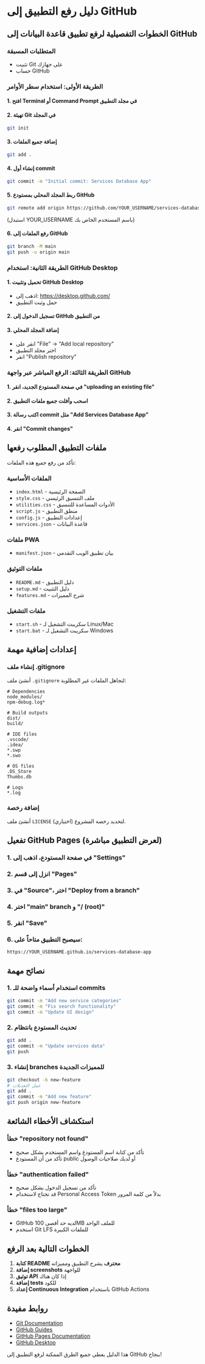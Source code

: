 # دليل رفع التطبيق إلى GitHub

## الخطوات التفصيلية لرفع تطبيق قاعدة البيانات إلى GitHub

### المتطلبات المسبقة
- تثبيت Git على جهازك
- حساب GitHub

### الطريقة الأولى: استخدام سطر الأوامر

#### 1. افتح Terminal أو Command Prompt في مجلد التطبيق

#### 2. تهيئة Git في المجلد
```bash
git init
```

#### 3. إضافة جميع الملفات
```bash
git add .
```

#### 4. إنشاء أول commit
```bash
git commit -m "Initial commit: Services Database App"
```

#### 5. ربط المجلد المحلي بمستودع GitHub
```bash
git remote add origin https://github.com/YOUR_USERNAME/services-database-app.git
```
(استبدل YOUR_USERNAME باسم المستخدم الخاص بك)

#### 6. رفع الملفات إلى GitHub
```bash
git branch -M main
git push -u origin main
```

### الطريقة الثانية: استخدام GitHub Desktop

#### 1. تحميل وتثبيت GitHub Desktop
- اذهب إلى: https://desktop.github.com/
- حمل وثبت التطبيق

#### 2. تسجيل الدخول إلى GitHub من التطبيق

#### 3. إضافة المجلد المحلي
- انقر على "File" → "Add local repository"
- اختر مجلد التطبيق
- انقر "Publish repository"

### الطريقة الثالثة: الرفع المباشر عبر واجهة GitHub

#### 1. في صفحة المستودع الجديد، انقر "uploading an existing file"

#### 2. اسحب وأفلت جميع ملفات التطبيق

#### 3. اكتب رسالة commit مثل "Add Services Database App"

#### 4. انقر "Commit changes"

## ملفات التطبيق المطلوب رفعها

تأكد من رفع جميع هذه الملفات:

### الملفات الأساسية
- `index.html` - الصفحة الرئيسية
- `style.css` - ملف التنسيق الرئيسي
- `utilities.css` - الأدوات المساعدة للتنسيق
- `script.js` - منطق التطبيق
- `config.js` - إعدادات التطبيق
- `services.json` - قاعدة البيانات

### ملفات PWA
- `manifest.json` - بيان تطبيق الويب التقدمي

### ملفات التوثيق
- `README.md` - دليل التطبيق
- `setup.md` - دليل التثبيت
- `features.md` - شرح المميزات

### ملفات التشغيل
- `start.sh` - سكريبت التشغيل لـ Linux/Mac
- `start.bat` - سكريبت التشغيل لـ Windows

## إعدادات إضافية مهمة

### إنشاء ملف .gitignore
أنشئ ملف `.gitignore` لتجاهل الملفات غير المطلوبة:

```
# Dependencies
node_modules/
npm-debug.log*

# Build outputs
dist/
build/

# IDE files
.vscode/
.idea/
*.swp
*.swo

# OS files
.DS_Store
Thumbs.db

# Logs
*.log
```

### إضافة رخصة
أنشئ ملف `LICENSE` لتحديد رخصة المشروع (اختياري).

## تفعيل GitHub Pages (لعرض التطبيق مباشرة)

### 1. في صفحة المستودع، اذهب إلى "Settings"

### 2. انزل إلى قسم "Pages"

### 3. في "Source"، اختر "Deploy from a branch"

### 4. اختر "main" branch و "/ (root)"

### 5. انقر "Save"

### 6. سيصبح التطبيق متاحاً على:
`https://YOUR_USERNAME.github.io/services-database-app`

## نصائح مهمة

### 1. استخدام أسماء واضحة للـ commits
```bash
git commit -m "Add new service categories"
git commit -m "Fix search functionality"
git commit -m "Update UI design"
```

### 2. تحديث المستودع بانتظام
```bash
git add .
git commit -m "Update services data"
git push
```

### 3. إنشاء branches للمميزات الجديدة
```bash
git checkout -b new-feature
# عمل التعديلات
git add .
git commit -m "Add new feature"
git push origin new-feature
```

## استكشاف الأخطاء الشائعة

### خطأ "repository not found"
- تأكد من كتابة اسم المستودع واسم المستخدم بشكل صحيح
- تأكد من أن المستودع public أو لديك صلاحيات الوصول

### خطأ "authentication failed"
- تأكد من تسجيل الدخول بشكل صحيح
- قد تحتاج لاستخدام Personal Access Token بدلاً من كلمة المرور

### خطأ "files too large"
- GitHub لديه حد أقصى 100MB للملف الواحد
- استخدم Git LFS للملفات الكبيرة

## الخطوات التالية بعد الرفع

1. **كتابة README محترف** يشرح التطبيق ومميزاته
2. **إضافة screenshots** للواجهة
3. **توثيق API** إذا كان هناك
4. **إضافة tests** للكود
5. **إعداد Continuous Integration** باستخدام GitHub Actions

## روابط مفيدة

- [Git Documentation](https://git-scm.com/doc)
- [GitHub Guides](https://guides.github.com/)
- [GitHub Pages Documentation](https://docs.github.com/en/pages)
- [GitHub Desktop](https://desktop.github.com/)

هذا الدليل يغطي جميع الطرق الممكنة لرفع التطبيق إلى GitHub بنجاح!